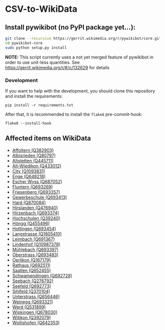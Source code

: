 CSV-to-WikiData
===============

## Install pywikibot (no PyPI package yet...):

```bash
git clone --recursive https://gerrit.wikimedia.org/r/pywikibot/core.git pywikibot-core
cd pywikibot-core
sudo python setup.py install
```

**NOTE:**
This script currently uses a not yet merged feature of pywikibot in order to use unit-less quantities.
See https://gerrit.wikimedia.org/r/#/c/132629 for details

### Development

If you want to help with the development, you should clone this repository and install the requirements:

    pip install -r requirements.txt

After that, it is recommended to install the `flake8` pre-commit-hook:

    flake8 --install-hook

## Affected items on WikiData
* [Affoltern (Q382903)](http://www.wikidata.org/wiki/Q382903)
* [Albisrieden (Q80797)](http://www.wikidata.org/wiki/Q80797)
* [Altstetten (Q445711)](http://www.wikidata.org/wiki/Q445711)
* [Alt-Wiedikon (Q433012)](http://www.wikidata.org/wiki/Q433012)
* [City (Q1093831)](http://www.wikidata.org/wiki/Q1093831)
* [Enge (Q648218)](http://www.wikidata.org/wiki/Q648218)
* [Escher Wyss (Q687052)](http://www.wikidata.org/wiki/Q687052)
* [Fluntern (Q693269)](http://www.wikidata.org/wiki/Q693269)
* [Friesenberg (Q693357)](http://www.wikidata.org/wiki/Q693357)
* [Gewerbeschule (Q693413)](http://www.wikidata.org/wiki/Q693413)
* [Hard (Q870084)](http://www.wikidata.org/wiki/Q870084)
* [Hirslanden (Q476940)](http://www.wikidata.org/wiki/Q476940)
* [Hirzenbach (Q693374)](http://www.wikidata.org/wiki/Q693374)
* [Hochschulen (Q39240)](http://www.wikidata.org/wiki/Q39240)
* [Höngg (Q455496)](http://www.wikidata.org/wiki/Q455496)
* [Hottingen (Q693454)](http://www.wikidata.org/wiki/Q693454)
* [Langstrasse (Q1805410)](http://www.wikidata.org/wiki/Q1805410)
* [Leimbach (Q691367)](http://www.wikidata.org/wiki/Q691367)
* [Lindenhof (Q10987378)](http://www.wikidata.org/wiki/Q10987378)
* [Mühlebach (Q693397)](http://www.wikidata.org/wiki/Q693397)
* [Oberstrass (Q693483)](http://www.wikidata.org/wiki/Q693483)
* [Oerlikon (Q167179)](http://www.wikidata.org/wiki/Q167179)
* [Rathaus (Q692511)](http://www.wikidata.org/wiki/Q692511)
* [Saatlen (Q652455)](http://www.wikidata.org/wiki/Q652455)
* [Schwamendingen (Q692728)](http://www.wikidata.org/wiki/Q692728)
* [Seebach (Q276792)](http://www.wikidata.org/wiki/Q276792)
* [Seefeld (Q692773)](http://www.wikidata.org/wiki/Q692773)
* [Sihlfeld (Q370104)](http://www.wikidata.org/wiki/Q370104)
* [Unterstrass (Q656446)](http://www.wikidata.org/wiki/Q656446)
* [Weinegg (Q693321)](http://www.wikidata.org/wiki/Q693321)
* [Werd (Q531899)](http://www.wikidata.org/wiki/Q531899)
* [Wipkingen (Q678030)](http://www.wikidata.org/wiki/Q678030)
* [Witikon (Q392079)](http://www.wikidata.org/wiki/Q392079)
* [Wollishofen (Q642353)](http://www.wikidata.org/wiki/Q642353)
